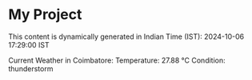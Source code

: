 # My Project

This content is dynamically generated in Indian Time (IST): 2024-10-06 17:29:00 IST


Current Weather in Coimbatore:
Temperature: 27.88 °C
Condition: thunderstorm
